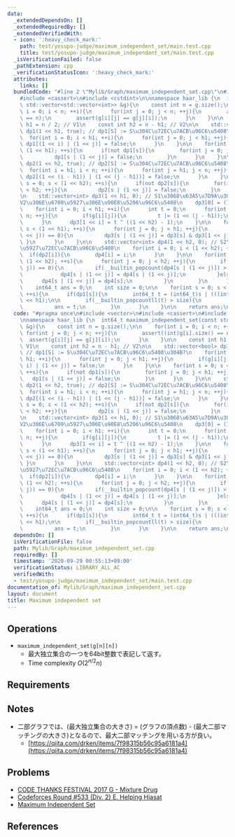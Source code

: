 ```yaml
---
data:
  _extendedDependsOn: []
  _extendedRequiredBy: []
  _extendedVerifiedWith:
  - icon: ':heavy_check_mark:'
    path: test/yosupo-judge/maximum_independent_set/main.test.cpp
    title: test/yosupo-judge/maximum_independent_set/main.test.cpp
  _isVerificationFailed: false
  _pathExtension: cpp
  _verificationStatusIcon: ':heavy_check_mark:'
  attributes:
    links: []
  bundledCode: "#line 2 \"Mylib/Graph/maximum_independent_set.cpp\"\n#include <vector>\n\
    #include <cassert>\n#include <cstdint>\n\nnamespace haar_lib {\n  int64_t maximum_independent_set(const\
    \ std::vector<std::vector<int>> &g){\n    const int n = g.size();\n\n    for(int\
    \ i = 0; i < n; ++i){\n      for(int j = 0; j < n; ++j){\n        assert((int)g[i].size()\
    \ == n);\n        assert(g[i][j] == g[j][i]);\n      }\n    }\n\n    const int\
    \ h1 = n / 2; // V1\n    const int h2 = n - h1; // V2\n\n    std::vector<bool>\
    \ dp1(1 << h1, true); // dp1[S] := S\u304C\u72EC\u7ACB\u96C6\u5408\u304B?\n  \
    \  for(int i = 0; i < h1; ++i){\n      for(int j = 0; j < h1; ++j){\n        if(g[i][j])\
    \ dp1[(1 << i) | (1 << j)] = false;\n      }\n    }\n\n    for(int s = 0; s <\
    \ (1 << h1); ++s){\n      if(not dp1[s]){\n        for(int j = 0; j < h1; ++j){\n\
    \          dp1[s | (1 << j)] = false;\n        }\n      }\n    }\n\n    std::vector<bool>\
    \ dp2(1 << h2, true); // dp2[S] := S\u304C\u72EC\u7ACB\u96C6\u5408\u304B?\n  \
    \  for(int i = h1; i < n; ++i){\n      for(int j = h1; j < n; ++j){\n        if(g[i][j])\
    \ dp2[(1 << (i - h1)) | (1 << (j - h1))] = false;\n      }\n    }\n\n    for(int\
    \ s = 0; s < (1 << h2); ++s){\n      if(not dp2[s]){\n        for(int j = 0; j\
    \ < h2; ++j){\n          dp2[s | (1 << j)] = false;\n        }\n      }\n    }\n\
    \n    std::vector<int> dp3(1 << h1, 0); // S1\u3068\u63A5\u7D9A\u3057\u306A\u3044\
    V2\u306E\u6700\u5927\u306E\u90E8\u5206\u96C6\u5408\n    dp3[0] = (1 << h2) - 1;\n\
    \    for(int i = 0; i < h1; ++i){\n      int t = 0;\n      for(int j = h1; j <\
    \ n; ++j){\n        if(g[i][j]){\n          t |= (1 << (j - h1));\n        }\n\
    \      }\n      dp3[1 << i] = t ^ ((1 << h2) - 1);\n    }\n\n    for(int s = 0;\
    \ s < (1 << h1); ++s){\n      for(int j = 0; j < h1; ++j){\n        if((s & (1\
    \ << j)) == 0){\n          dp3[s | (1 << j)] = dp3[s] & dp3[1 << j];\n       \
    \ }\n      }\n    }\n\n    std::vector<int> dp4(1 << h2, 0); // S2\u306E\u6700\
    \u5927\u72EC\u7ACB\u96C6\u5408\n    for(int i = 0; i < (1 << h2); ++i){\n    \
    \  if(dp2[i]){\n        dp4[i] = i;\n      }\n    }\n\n    for(int s = 0; s <\
    \ (1 << h2); ++s){\n      for(int j = 0; j < h2; ++j){\n        if((s & (1 <<\
    \ j)) == 0){\n          if(__builtin_popcount(dp4[s | (1 << j)]) > __builtin_popcount(dp4[s])){\n\
    \            dp4[s | (1 << j)] = dp4[s | (1 << j)];\n          }else{\n      \
    \      dp4[s | (1 << j)] = dp4[s];\n          }\n        }\n      }\n    }\n\n\
    \    int64_t ans = 0;\n    int size = 0;\n\n    for(int s = 0; s < (1 << h1);\
    \ ++s){\n      if(dp1[s]){\n        int64_t t = (int64_t)s | (((int64_t)dp4[dp3[s]])\
    \ << h1);\n\n        if(__builtin_popcountll(t) > size){\n          size = __builtin_popcountll(t);\n\
    \          ans = t;\n        }\n      }\n    }\n\n    return ans;\n  }\n}\n"
  code: "#pragma once\n#include <vector>\n#include <cassert>\n#include <cstdint>\n\
    \nnamespace haar_lib {\n  int64_t maximum_independent_set(const std::vector<std::vector<int>>\
    \ &g){\n    const int n = g.size();\n\n    for(int i = 0; i < n; ++i){\n     \
    \ for(int j = 0; j < n; ++j){\n        assert((int)g[i].size() == n);\n      \
    \  assert(g[i][j] == g[j][i]);\n      }\n    }\n\n    const int h1 = n / 2; //\
    \ V1\n    const int h2 = n - h1; // V2\n\n    std::vector<bool> dp1(1 << h1, true);\
    \ // dp1[S] := S\u304C\u72EC\u7ACB\u96C6\u5408\u304B?\n    for(int i = 0; i <\
    \ h1; ++i){\n      for(int j = 0; j < h1; ++j){\n        if(g[i][j]) dp1[(1 <<\
    \ i) | (1 << j)] = false;\n      }\n    }\n\n    for(int s = 0; s < (1 << h1);\
    \ ++s){\n      if(not dp1[s]){\n        for(int j = 0; j < h1; ++j){\n       \
    \   dp1[s | (1 << j)] = false;\n        }\n      }\n    }\n\n    std::vector<bool>\
    \ dp2(1 << h2, true); // dp2[S] := S\u304C\u72EC\u7ACB\u96C6\u5408\u304B?\n  \
    \  for(int i = h1; i < n; ++i){\n      for(int j = h1; j < n; ++j){\n        if(g[i][j])\
    \ dp2[(1 << (i - h1)) | (1 << (j - h1))] = false;\n      }\n    }\n\n    for(int\
    \ s = 0; s < (1 << h2); ++s){\n      if(not dp2[s]){\n        for(int j = 0; j\
    \ < h2; ++j){\n          dp2[s | (1 << j)] = false;\n        }\n      }\n    }\n\
    \n    std::vector<int> dp3(1 << h1, 0); // S1\u3068\u63A5\u7D9A\u3057\u306A\u3044\
    V2\u306E\u6700\u5927\u306E\u90E8\u5206\u96C6\u5408\n    dp3[0] = (1 << h2) - 1;\n\
    \    for(int i = 0; i < h1; ++i){\n      int t = 0;\n      for(int j = h1; j <\
    \ n; ++j){\n        if(g[i][j]){\n          t |= (1 << (j - h1));\n        }\n\
    \      }\n      dp3[1 << i] = t ^ ((1 << h2) - 1);\n    }\n\n    for(int s = 0;\
    \ s < (1 << h1); ++s){\n      for(int j = 0; j < h1; ++j){\n        if((s & (1\
    \ << j)) == 0){\n          dp3[s | (1 << j)] = dp3[s] & dp3[1 << j];\n       \
    \ }\n      }\n    }\n\n    std::vector<int> dp4(1 << h2, 0); // S2\u306E\u6700\
    \u5927\u72EC\u7ACB\u96C6\u5408\n    for(int i = 0; i < (1 << h2); ++i){\n    \
    \  if(dp2[i]){\n        dp4[i] = i;\n      }\n    }\n\n    for(int s = 0; s <\
    \ (1 << h2); ++s){\n      for(int j = 0; j < h2; ++j){\n        if((s & (1 <<\
    \ j)) == 0){\n          if(__builtin_popcount(dp4[s | (1 << j)]) > __builtin_popcount(dp4[s])){\n\
    \            dp4[s | (1 << j)] = dp4[s | (1 << j)];\n          }else{\n      \
    \      dp4[s | (1 << j)] = dp4[s];\n          }\n        }\n      }\n    }\n\n\
    \    int64_t ans = 0;\n    int size = 0;\n\n    for(int s = 0; s < (1 << h1);\
    \ ++s){\n      if(dp1[s]){\n        int64_t t = (int64_t)s | (((int64_t)dp4[dp3[s]])\
    \ << h1);\n\n        if(__builtin_popcountll(t) > size){\n          size = __builtin_popcountll(t);\n\
    \          ans = t;\n        }\n      }\n    }\n\n    return ans;\n  }\n}\n"
  dependsOn: []
  isVerificationFile: false
  path: Mylib/Graph/maximum_independent_set.cpp
  requiredBy: []
  timestamp: '2020-09-29 00:55:13+09:00'
  verificationStatus: LIBRARY_ALL_AC
  verifiedWith:
  - test/yosupo-judge/maximum_independent_set/main.test.cpp
documentation_of: Mylib/Graph/maximum_independent_set.cpp
layout: document
title: Maximum independent set
---
```


## Operations

- `maximum_independent_set(g[n][n])`
	- 最大独立集合の一つを64bit整数で表記して返す。
	- Time complexity $O(2^{n/2} n)$

## Requirements

## Notes
- 二部グラフでは、(最大独立集合の大きさ) = (グラフの頂点数) - (最大二部マッチングの大きさ)となるので、最大二部マッチングを用いる方が良い。
	- [https://qiita.com/drken/items/7f98315b56c95a6181a4](https://qiita.com/drken/items/7f98315b56c95a6181a4)

## Problems

- [CODE THANKS FESTIVAL 2017 G - Mixture Drug](https://atcoder.jp/contests/code-thanks-festival-2017-open/tasks/code_thanks_festival_2017_g)
- [Codeforces Round #533 (Div. 2) E. Helping Hiasat](https://codeforces.com/contest/1105/problem/E)
- [Maximum Independent Set](https://judge.yosupo.jp/problem/maximum_independent_set)


## References

